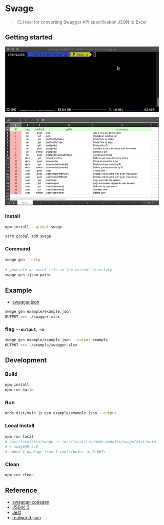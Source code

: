 # Swage

> CLI tool for converting Swagger API specification JSON to Excel

## Getting started

![cli](example/cli.gif)

![excel](example/excel.gif)

### Install

```bash
npm install --global swage
```

```bash
yarn global add swage
```

### Command

```bash
swage gen --help

# generate an excel file in the current directory
swage gen <json-path>
```

## Example

- [swagger.json](https://editor.swagger.io/)

```bash
swage gen example/example.json
OUTPUT >>> ./swagger.xlsx
```

### flag `--output`, `-o`

```bash
swage gen example/example.json --output example
OUTPUT >>> ./example/swagger.xlsx
```

## Development

### Build

```bash
npm install
npm run build
```

### Run

```bash
node dist/main.js gen example/example.json --output .
```

### Local Install

```bash
npm run local
# /usr/local/bin/swage -> /usr/local/lib/node_modules/swage/dist/main.js
# + swage@0.4.0
# added 1 package from 1 contributor in 0.667s
```

### Clean

```bash
npm run clean
```

## Reference

- [swagger-codegen](https://github.com/swagger-api/swagger-codegen)
- [JSDoc 3](https://jsdoc.app)
- [Jest](https://jestjs.io)
- [realworld.json](https://github.com/xesina/golang-echo-realworld-example-app)
